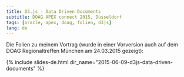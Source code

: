 ```yaml
---
title: D3.js - Data Driven Documents
subtitle: DOAG APEX connect 2015, Düsseldorf
tags: [oracle, apex, doag, folien, d3js]
lang: de
---
```

Die Folien zu meinem Vortrag (wurde in einer Vorversion auch auf dem DOAG Regionaltreffen München am 24.03.2015 gezeigt):

{% include slides-de.html dir_name="2015-06-09-d3js-data-driven-documents" %}

